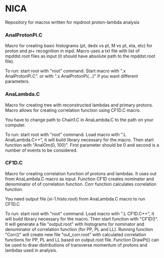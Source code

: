 # NICA
Repository for macros written for mpdroot proton-lambda analysis

###  AnalProtonPi.C
  Macro for creating basic histograms (pt, dedx vs pt, M vs pt, eta, etc) for proton and pi+ recognition in mpd.
  Macro uses a txt file with list of mpddst.root files as input (it should have absolute path to the mpddst.root file).

  To run: start root with "root" command. Start macro with ".x AnalProtonPi.C". or with ".x AnalProtonPi(...)" if you want different parameters.

###  AnaLambda.C
  Macro for creating tree with reconstructed lambdas and primary protons. Macro allows for creating correlation function using CF1D.C macro.
 
  You have to change path to Chain1.C in AnaLambda.C to the path on your computer.
  
  To run: start root with "root" command. Load macro with ".L AnalLambda.C++", it will build library necessary for the macro. Then start function with "AnalOm(0, 100)". First parameter should be 0 and second is a number of events to be considered.
  
  ### CF1D.C
  Macro for creating correlation function of protons and lambdas. It uses out from AnaLambda.C macro as input. Function CF1D creates nominator and denominator of of correlation function. Corr function calculates correlation function.

You need output file (xi-1.histo.root) from AnaLambda.C macro to run CF1D.C

To run: start root with "root" command. Load macro with ".L CF1D.C++", it will build library necessary for the macro. Then start function with "CF1D()". It will generate a file "output.root" with histograms for nominator and denominator of correlation function (for PP, PL and LL). Running function "Corr()" will create new file "out_corr.root" with calculated correlation functions for PP, PL and LL based on output.root file. Function DrawPt() can be used to draw distributions of transverse momentum of protons and lambdas used in analysis.
